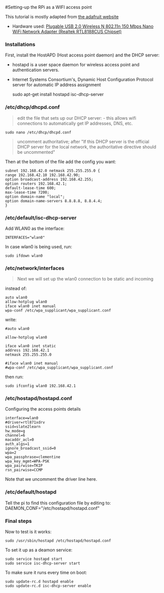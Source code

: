 #Setting-up the RPi as a WIFI access point

This tutorial is mostly adapted from [the adafruit website](https://learn.adafruit.com/downloads/pdf/setting-up-a-raspberry-pi-as-a-wifi-access-point.pdf)

* Hardware used: [Plugable USB 2.0 Wireless N 802.11n 150 Mbps Nano WiFi Network Adapter (Realtek RTL8188CUS Chipset)](http://www.amazon.co.uk/gp/product/B00H28H8DU?psc=1&redirect=true&ref_=oh_aui_search_detailpage)

### Installations
First, install the HostAPD (Host access point daemon) and the DHCP server:
* hostapd is a user space daemon for wireless access point and authentication servers.
* Internet Systems Consortium's, Dynamic Host Configuration Protocol server for automatic IP address assignment


    sudo apt-get install hostapd isc-dhcp-server
    
### /etc/dhcp/dhcpd.conf
> edit the file that sets up our DHCP server: - this allows wifi connections to automatically get IP addresses, DNS, etc.


    sudo nano /etc/dhcp/dhcpd.conf

> uncomment authoritative; after "If this DHCP server is the official DHCP server for the local network, the authoritative directive should be uncommented"

Then at the bottom of the file add the config you want:

    subnet 192.168.42.0 netmask 255.255.255.0 {
    range 192.168.42.10 192.168.42.90;
    option broadcast-address 192.168.42.255;
    option routers 192.168.42.1;
    default-lease-time 600;
    max-lease-time 7200;
    option domain-name "local";
    option domain-name-servers 8.8.8.8, 8.8.4.4;
    }

### /etc/default/isc-dhcp-server

Add WLAN0 as the interface: 

    INTERFACES="wlan0"
    
In case wlan0 is being used, run: 

    sudo ifdown wlan0
    
### /etc/network/interfaces

> Next we will set up the wlan0 connection to be static and incoming

instead of: 

    auto wlan0
    allow-hotplug wlan0
    iface wlan0 inet manual
    wpa-conf /etc/wpa_supplicant/wpa_supplicant.conf

write: 

    #auto wlan0
    
    allow-hotplug wlan0
    
    iface wlan0 inet static
    address 192.168.42.1
    netmask 255.255.255.0
    
    #iface wlan0 inet manual
    #wpa-conf /etc/wpa_supplicant/wpa_supplicant.conf

then run: 

    sudo ifconfig wlan0 192.168.42.1

### /etc/hostapd/hostapd.conf
Configuring the access points details

    interface=wlan0
    #driver=rtl871xdrv
    ssid=slate2learn
    hw_mode=g
    channel=6
    macaddr_acl=0
    auth_algs=1
    ignore_broadcast_ssid=0
    wpa=2
    wpa_passphrase=clementine
    wpa_key_mgmt=WPA-PSK
    wpa_pairwise=TKIP
    rsn_pairwise=CCMP
    
Note that we uncomment the driver line here.

### /etc/default/hostapd
Tell the pi to find this configuration file by editing to: 
    DAEMON_CONF="/etc/hostapd/hostapd.conf"
    
### Final steps
Now to test is it works: 

    sudo /usr/sbin/hostapd /etc/hostapd/hostapd.conf

To set it up as a deamon service: 

    sudo service hostapd start
    sudo service isc-dhcp-server start
    
To make sure it runs every time on boot: 

    sudo update-rc.d hostapd enable
    sudo update-rc.d isc-dhcp-server enable

